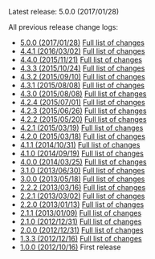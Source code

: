 Latest release: 5.0.0 (2017/01/28)

All previous release change logs:

* [5.0.0 (2017/01/28)](Documentation/Changelog/5.0.0.md) [Full list of changes](https://github.com/FluidTYPO3/fluidcontent/compare/4.4.1...5.0.0)
* [4.4.1 (2016/03/02)](Documentation/Changelog/4.4.1.md) [Full list of changes](https://github.com/FluidTYPO3/fluidcontent/compare/4.4.0...4.4.1)
* [4.4.0 (2015/11/21)](Documentation/Changelog/4.4.0.md) [Full list of changes](https://github.com/FluidTYPO3/fluidcontent/compare/4.3.3...4.4.0)
* [4.3.3 (2015/10/24)](Documentation/Changelog/4.3.3.md) [Full list of changes](https://github.com/FluidTYPO3/fluidcontent/compare/4.3.2...4.3.3)
* [4.3.2 (2015/09/10)](Documentation/Changelog/4.3.2.md) [Full list of changes](https://github.com/FluidTYPO3/fluidcontent/compare/4.3.1...4.3.2)
* [4.3.1 (2015/08/08)](Documentation/Changelog/4.3.1.md) [Full list of changes](https://github.com/FluidTYPO3/fluidcontent/compare/4.3.0...4.3.1)
* [4.3.0 (2015/08/08)](Documentation/Changelog/4.3.0.md) [Full list of changes](https://github.com/FluidTYPO3/fluidcontent/compare/4.2.4...4.3.0)
* [4.2.4 (2015/07/01)](Documentation/Changelog/4.2.4.md) [Full list of changes](https://github.com/FluidTYPO3/fluidcontent/compare/4.2.3...4.2.4)
* [4.2.3 (2015/06/26)](Documentation/Changelog/4.2.3.md) [Full list of changes](https://github.com/FluidTYPO3/fluidcontent/compare/4.2.2...4.2.3)
* [4.2.2 (2015/05/20)](Documentation/Changelog/4.2.2.md) [Full list of changes](https://github.com/FluidTYPO3/fluidcontent/compare/4.2.1...4.2.2)
* [4.2.1 (2015/03/19)](Documentation/Changelog/4.2.1.md) [Full list of changes](https://github.com/FluidTYPO3/fluidcontent/compare/4.2.0...4.2.1)
* [4.2.0 (2015/03/18)](Documentation/Changelog/4.2.0.md) [Full list of changes](https://github.com/FluidTYPO3/fluidcontent/compare/4.1.1...4.2.0)
* [4.1.1 (2014/10/31)](Documentation/Changelog/4.1.1.md) [Full list of changes](https://github.com/FluidTYPO3/fluidcontent/compare/4.1.0...4.1.1)
* [4.1.0 (2014/09/19)](Documentation/Changelog/4.1.0.md) [Full list of changes](https://github.com/FluidTYPO3/fluidcontent/compare/4.0.0...4.1.0)
* [4.0.0 (2014/03/25)](Documentation/Changelog/4.0.0.md) [Full list of changes](https://github.com/FluidTYPO3/fluidcontent/compare/3.1.0...4.0.0)
* [3.1.0 (2013/06/30)](Documentation/Changelog/3.1.0.md) [Full list of changes](https://github.com/FluidTYPO3/fluidcontent/compare/3.0.0...3.1.0)
* [3.0.0 (2013/05/18)](Documentation/Changelog/3.0.0.md) [Full list of changes](https://github.com/FluidTYPO3/fluidcontent/compare/2.2.2...3.0.0)
* [2.2.2 (2013/03/16)](Documentation/Changelog/2.2.2.md) [Full list of changes](https://github.com/FluidTYPO3/fluidcontent/compare/2.2.1...2.2.2)
* [2.2.1 (2013/03/02)](Documentation/Changelog/2.2.1.md) [Full list of changes](https://github.com/FluidTYPO3/fluidcontent/compare/2.2.0...2.2.1)
* [2.2.0 (2013/01/13)](Documentation/Changelog/2.2.0.md) [Full list of changes](https://github.com/FluidTYPO3/fluidcontent/compare/2.1.1...2.2.0)
* [2.1.1 (2013/01/09)](Documentation/Changelog/2.1.1.md) [Full list of changes](https://github.com/FluidTYPO3/fluidcontent/compare/2.1.0...2.1.1)
* [2.1.0 (2012/12/31)](Documentation/Changelog/2.1.0.md) [Full list of changes](https://github.com/FluidTYPO3/fluidcontent/compare/2.0.0...2.1.0)
* [2.0.0 (2012/12/31)](Documentation/Changelog/2.0.0.md) [Full list of changes](https://github.com/FluidTYPO3/fluidcontent/compare/1.3.3...2.0.0)
* [1.3.3 (2012/12/16)](Documentation/Changelog/1.3.3.md) [Full list of changes](https://github.com/FluidTYPO3/fluidcontent/compare/1.0.0...1.3.3)
* [1.0.0 (2012/10/16)](Documentation/Changelog/1.0.0.md) First release